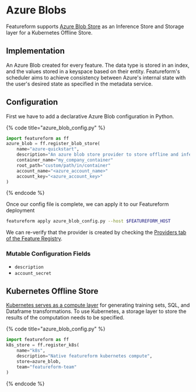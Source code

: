 # Azure Blobs

Featureform supports [Azure Blob Store](https://azure.microsoft.com/en-us/products/storage/blobs/) as an Inference Store and Storage layer for a Kubernetes Offline Store.

## Implementation

An Azure Blob created for every feature. The data type is stored in an index, and the values stored in a keyspace based on their entity. Featureform's scheduler aims to achieve consistency between Azure's internal state with the user's desired state as specified in the metadata service.

## Configuration

First we have to add a declarative Azure Blob configuration in Python.

{% code title="azure_blob_config.py" %}

```python
import featureform as ff
azure_blob = ff.register_blob_store(
    name="azure-quickstart",
    description="An azure blob store provider to store offline and inference data" # Optional
    container_name="my_company_container"
    root_path="custom/path/in/container"
    account_name="<azure_account_name>"
    account_key="<azure_account_key>" 
)
```

{% endcode %}

Once our config file is complete, we can apply it to our Featureform deployment

```bash
featureform apply azure_blob_config.py --host $FEATUREFORM_HOST
```

We can re-verify that the provider is created by checking the [Providers tab of the Feature Registry](../getting-started/exploring-the-feature-registry.md).

### Mutable Configuration Fields

* `description`
* `account_secret`

## Kubernetes Offline Store

[Kubernetes serves as a compute layer](kubernetes.md) for generating training sets, SQL, and Dataframe transformations. To use Kubernetes, a storage layer to store the results of the computation needs to be specified.

{% code title="azure_blob_config.py" %}

```python
import featureform as ff
k8s_store = ff.register_k8s(
    name="k8s",
    description="Native featureform kubernetes compute",
    store=azure_blob,
    team="featureform-team"
)
```

{% endcode %}
